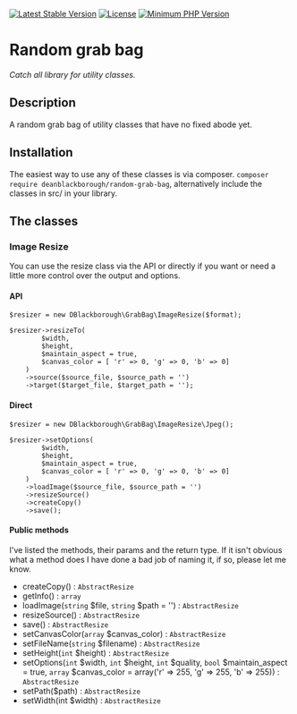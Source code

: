 [![Latest Stable Version](https://img.shields.io/packagist/v/deanblackborough/random-grab-bag.svg?style=flat-square)](https://packagist.org/packages/deanblackborough/random-grab-bag)
[![License](https://img.shields.io/badge/license-MIT-blue.svg)](https://github.com/deanblackborough/random-grab-bag/blob/master/LICENSE)
[![Minimum PHP Version](https://img.shields.io/badge/php-%3E%3D%207.1-8892BF.svg)](https://php.net/)

# Random grab bag

*Catch all library for utility classes.*

## Description

A random grab bag of utility classes that have no fixed abode yet.

## Installation
 
The easiest way to use any of these classes is via composer. ```composer require deanblackborough/random-grab-bag```, 
alternatively include the classes in src/ in your library.

## The classes

### Image Resize

You can use the resize class via the API or directly if you want or need a little more control over the 
output and options.

#### API

```
$resizer = new DBlackborough\GrabBag\ImageResize($format);

$resizer->resizeTo(
        $width, 
        $height, 
        $maintain_aspect = true, 
        $canvas_color = [ 'r' => 0, 'g' => 0, 'b' => 0]
    )
    ->source($source_file, $source_path = '')
    ->target($target_file, $target_path = '');
```

#### Direct

```
$resizer = new DBlackborough\GrabBag\ImageResize\Jpeg();

$resizer->setOptions(
        $width, 
        $height, 
        $maintain_aspect = true, 
        $canvas_color = [ 'r' => 0, 'g' => 0, 'b' => 0]
    )
    ->loadImage($source_file, $source_path = '')
    ->resizeSource()
    ->createCopy()
    ->save();
```

#### Public methods

I've listed the methods, their params and the return type. If it isn't obvious what a method 
does I have done a bad job of naming it, if so, please let me know. 

* createCopy() : `AbstractResize`
* getInfo() : `array`
* loadImage(`string` $file, `string` $path = '') : `AbstractResize`
* resizeSource() : `AbstractResize`
* save() : `AbstractResize`
* setCanvasColor(`array` $canvas_color) : `AbstractResize`
* setFileName(`string` $filename) : `AbstractResize`
* setHeight(`int` $height) : `AbstractResize`
* setOptions(`int` $width, `int` $height, `int` $quality, `bool` $maintain_aspect = true, `array` $canvas_color = array('r' => 255, 'g' => 255, 'b' => 255)) : `AbstractResize`
* setPath($path) : `AbstractResize`
* setWidth(int $width) : `AbstractResize`
